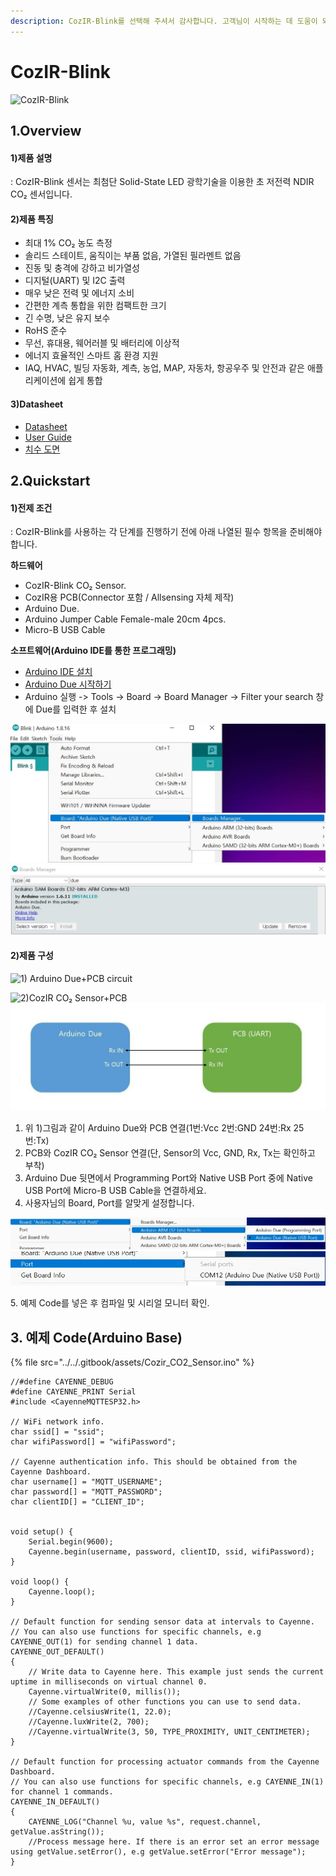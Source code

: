 ```yaml
---
description: CozIR-Blink를 선택해 주셔서 감사합니다. 고객님이 시작하는 데 도움이 되는 모든 문서를 제공하였습니다📜
---
```


# CozIR-Blink

![CozIR-Blink](<../../.gitbook/assets/gss\_blink\_s (1).jpg>)

## 1.Overview

#### 1)제품 설명

: CozIR-Blink 센서는 최첨단 Solid-State LED 광학기술을 이용한 초 저전력 NDIR CO₂ 센서입니다.

#### 2)제품 특징

* 최대 1% CO₂ 농도 측정
* 솔리드 스테이트, 움직이는 부품 없음, 가열된 필라멘트 없음
* 진동 및 충격에 강하고 비가열성
* 디지털(UART) 및 I2C 출력
* 매우 낮은 전력 및 에너지 소비
* 간편한 계측 통합을 위한 컴팩트한 크기
* 긴 수명, 낮은 유지 보수
* RoHS 준수
* 무선, 휴대용, 웨어러블 및 배터리에 이상적
* 에너지 효율적인 스마트 홈 환경 지원
* IAQ, HVAC, 빌딩 자동화, 계측, 농업, MAP, 자동차, 항공우주 및 안전과 같은 애플리케이션에 쉽게 통합

#### 3)Datasheet

* [Datasheet](https://cdn.shopify.com/s/files/1/0019/5952/files/CozIR-Blink\_DataSheet\_Rev\_4.21.pdf)
* [User Guide](https://cdn.shopify.com/s/files/1/0019/5952/files/CozIR-Blink-User-Guide-Rev-4.5.pdf)
* [치수 도면](https://cdn.shopify.com/s/files/1/0019/5952/files/Mechanical\_Diagram\_-\_CozIR-Blink-CO2Meter.pdf)

## 2.Quickstart

#### 1)전제 조건

: CozIR-Blink를 사용하는 각 단계를 진행하기 전에 아래 나열된 필수 항목을 준비해야 합니다.

**하드웨어**

* CozIR-Blink CO₂ Sensor.
* CozIR용 PCB(Connector 포함 / Allsensing 자체 제작)
* Arduino Due.
* Arduino Jumper Cable Female-male 20cm 4pcs.
* Micro-B USB Cable

**소프트웨어(Arduino IDE를 통한 프로그래밍)**

* [Arduino IDE 설치](https://www.arduino.cc/en/software)
* [Arduino Due 시작하기](https://www.arduino.cc/en/Guide/ArduinoDue)
* Arduino 실행 -> Tools -> Board -> Board Manager -> Filter your search 창에 Due를 입력한 후 설치

![](<../../.gitbook/assets/화면 캡처 2021-12-02 145945.jpg>) ![](<../../.gitbook/assets/화면 캡처 2021-12-02 145808.jpg>)

#### 2)제품 구성

![1) Arduino Due+PCB circuit](<../../.gitbook/assets/CozIR-Blink\_bb (1).png>)

![2)CozIR CO₂ Sensor+PCB](../../.gitbook/assets/cozir\_option.jpg) ![3)Rx, Tx In and Out Circuit](<../../.gitbook/assets/회로 그림.jpg>)

1. 위 1)그림과 같이 Arduino Due와 PCB 연결(1번:Vcc 2번:GND 24번:Rx 25번:Tx)&#x20;
2. PCB와 CozIR CO₂ Sensor 연결(단, Sensor의 Vcc, GND, Rx, Tx는 확인하고 부착)
3. Arduino Due 뒷면에서 Programming Port와 Native USB Port 중에 Native USB Port에 Micro-B USB Cable을 연결하세요.
4. 사용자님의 Board, Port를 알맞게 설정합니다.

![](../../.gitbook/assets/Board.jpg) ![](../../.gitbook/assets/Port.jpg)

5\.  예제 Code를 넣은 후 컴파일 및 시리얼 모니터 확인.

## 3. 예제 Code(Arduino Base)

{% file src="../../.gitbook/assets/Cozir_CO2_Sensor.ino" %}

```
//#define CAYENNE_DEBUG
#define CAYENNE_PRINT Serial
#include <CayenneMQTTESP32.h>

// WiFi network info.
char ssid[] = "ssid";
char wifiPassword[] = "wifiPassword";

// Cayenne authentication info. This should be obtained from the Cayenne Dashboard.
char username[] = "MQTT_USERNAME";
char password[] = "MQTT_PASSWORD";
char clientID[] = "CLIENT_ID";


void setup() {
	Serial.begin(9600);
	Cayenne.begin(username, password, clientID, ssid, wifiPassword);
}

void loop() {
	Cayenne.loop();
}

// Default function for sending sensor data at intervals to Cayenne.
// You can also use functions for specific channels, e.g CAYENNE_OUT(1) for sending channel 1 data.
CAYENNE_OUT_DEFAULT()
{
	// Write data to Cayenne here. This example just sends the current uptime in milliseconds on virtual channel 0.
	Cayenne.virtualWrite(0, millis());
	// Some examples of other functions you can use to send data.
	//Cayenne.celsiusWrite(1, 22.0);
	//Cayenne.luxWrite(2, 700);
	//Cayenne.virtualWrite(3, 50, TYPE_PROXIMITY, UNIT_CENTIMETER);
}

// Default function for processing actuator commands from the Cayenne Dashboard.
// You can also use functions for specific channels, e.g CAYENNE_IN(1) for channel 1 commands.
CAYENNE_IN_DEFAULT()
{
	CAYENNE_LOG("Channel %u, value %s", request.channel, getValue.asString());
	//Process message here. If there is an error set an error message using getValue.setError(), e.g getValue.setError("Error message");
}

```
